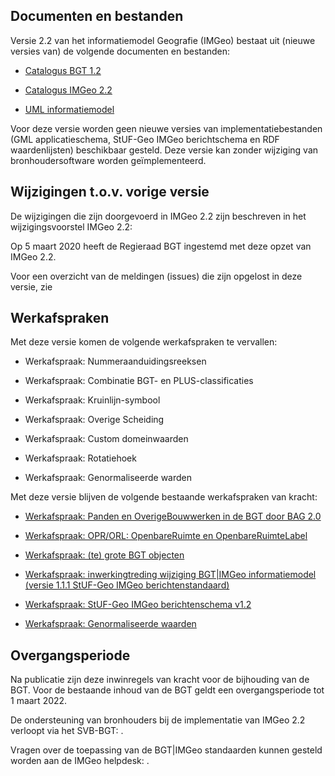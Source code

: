 Documenten en bestanden
-----------------------

Versie 2.2 van het informatiemodel Geografie (IMGeo) bestaat uit (nieuwe versies
van) de volgende documenten en bestanden:

-   [Catalogus BGT 1.2](https://docs.geostandaarden.nl/imgeo/def-im-BGT-20200701/)

-   [Catalogus IMGeo 2.2](https://docs.geostandaarden.nl/imgeo/def-im-IMGeo-20200701/)

-   [UML informatiemodel](http://register.geostandaarden.nl/informatiemodel/imgeo/2.2)

Voor deze versie worden geen nieuwe versies van implementatiebestanden (GML
applicatieschema, StUF-Geo IMGeo berichtschema en RDF waardenlijsten)
beschikbaar gesteld. Deze versie kan zonder wijziging van bronhoudersoftware
worden geïmplementeerd.

Wijzigingen t.o.v. vorige versie
--------------------------------

De wijzigingen die zijn doorgevoerd in IMGeo 2.2 zijn beschreven in het
wijzigingsvoorstel IMGeo 2.2:
[](https://docs.geostandaarden.nl/imgeo/def-al-wijzigingsvoorstel-imgeo22-20200701/)

Op 5 maart 2020 heeft de Regieraad BGT ingestemd met deze opzet van IMGeo 2.2.

Voor een overzicht van de meldingen (issues) die zijn opgelost in deze versie,
zie [](https://github.com/Geonovum/IMGeo-dev/milestone/1?closed=1)

Werkafspraken
-------------

Met deze versie komen de volgende werkafspraken te vervallen:

-   Werkafspraak: Nummeraanduidingsreeksen

-   Werkafspraak: Combinatie BGT- en PLUS-classificaties

-   Werkafspraak: Kruinlijn-symbool

-   Werkafspraak: Overige Scheiding

-   Werkafspraak: Custom domeinwaarden

-   Werkafspraak: Rotatiehoek

-   Werkafspraak: Genormaliseerde warden

Met deze versie blijven de volgende bestaande werkafspraken van kracht:

-   [Werkafspraak: Panden en OverigeBouwwerken in de BGT door BAG
    2.0](https://docs.geostandaarden.nl/bgt/vv-wa-IMGeo-20180701/)

-   [Werkafspraak: OPR/ORL: OpenbareRuimte en
    OpenbareRuimteLabel](https://www.geonovum.nl/documents/20150716bgt-werkafspraak-oprorl-openbareruimteenopenbareruimtelabel.pdf)

-   [Werkafspraak: (te) grote BGT
    objecten](https://www.geonovum.nl/documents/20141119-bgt-werkafspraak-te-grote-objecten.pdf)

-   [Werkafspraak: inwerkingtreding wijziging BGT\|IMGeo informatiemodel (versie
    1.1.1 StUF-Geo IMGeo
    berichtenstandaard)](https://www.geonovum.nl/documents/20140401werkafspraakstuf-geoimgeoberichtenschemav111.pdf)

-   [Werkafspraak: StUF-Geo IMGeo berichtenschema
    v1.2](https://www.geonovum.nl/documents/20141106werkafspraakstuf-geoimgeoberichtenschemav12.pdf)

-   [Werkafspraak: Genormaliseerde
    waarden](https://www.geonovum.nl/documents/20150622bgt-werkafspraak-genormaliseerde-waarden.pdf)

Overgangsperiode
----------------

Na publicatie zijn deze inwinregels van kracht voor de bijhouding van de BGT.
Voor de bestaande inhoud van de BGT geldt een overgangsperiode tot 1 maart 2022.

De ondersteuning van bronhouders bij de implementatie van IMGeo 2.2 verloopt via
het SVB-BGT: [](https://www.svb-bgt.nl/nieuws/implementatieplan-imgeo2-2/).

Vragen over de toepassing van de BGT\|IMGeo standaarden kunnen gesteld worden
aan de IMGeo helpdesk: [](imgeo@geonovum.nl).
